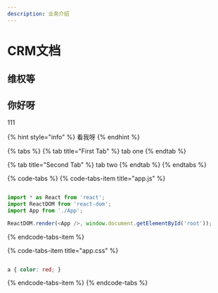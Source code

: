 ```yaml
---
description: 业务介绍
---
```


# CRM文档

## 维权等

## 你好呀

111

{% hint style="info" %}
看我呀
{% endhint %}

{% tabs %}
{% tab title="First Tab" %}
tab one
{% endtab %}

{% tab title="Second Tab" %}
tab two
{% endtab %}
{% endtabs %}

{% code-tabs %}
{% code-tabs-item title="app.js" %}
```javascript

import * as React from 'react';
import ReactDOM from 'react-dom';
import App from './App';

ReactDOM.render(<App />, window.document.getElementById('root'));
```
{% endcode-tabs-item %}

{% code-tabs-item title="app.css" %}
```css

a { color: red; }
```
{% endcode-tabs-item %}
{% endcode-tabs %}




